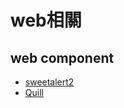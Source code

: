 # web相關

## web component
- [sweetalert2](https://sweetalert2.github.io/)
- [Quill](https://quilljs.com/)